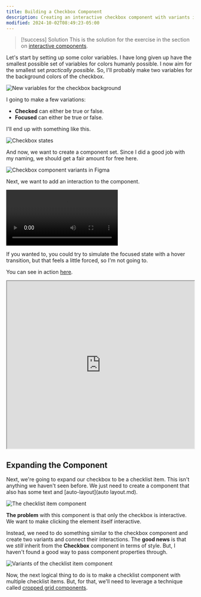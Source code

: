 ```yaml
---
title: Building a Checkbox Component
description: Creating an interactive checkbox component with variants in Figma.
modified: 2024-10-02T08:49:23-05:00
---
```


> [!success] Solution
> This is the solution for the exercise in the section on [interactive components](interactive-components.md).

Let's start by setting up some color variables. I have long given up have the smallest possible set of variables for colors humanly possible. I now aim for the smallest set _practically possible_. So, I'll probably make two variables for the background colors of the checkbox.

![New variables for the checkbox background](assets/figma-checkbox-background-variables.png)

I going to make a few variations:

- **Checked** can either be true or false.
- **Focused** can either be true or false.

I'll end up with something like this.

![Checkbox states](assets/figma-checkboxes-raw.png)

And now, we want to create a component set. Since I did a good job with my naming, we should get a fair amount for free here.

![Checkbox component variants in Figma](assets/figma-checkbox-component-variants.png)

Next, we want to add an interaction to the component.

![Adding an interaction to the checkbox component](assets/figma-add-interaction.mp4)

If you wanted to, you could try to simulate the focused state with a hover transition, but that feels a little forced, so I'm not going to.

You can see in action [here](https://www.figma.com/proto/k2WU0bJ53LG4Kl6hoBCITR/Curricula-Components?page-id=0%3A1&type=design&node-id=22-1009&viewport=-5532%2C-4146%2C5.6&t=AyXsLsPZMzFZrDNN-1&scaling=min-zoom&mode=design).

<iframe width="100%" height="450" title="Figma Checkbox Component" src="https://www.figma.com/embed?embed_host=share&url=https%3A%2F%2Fwww.figma.com%2Fproto%2Fk2WU0bJ53LG4Kl6hoBCITR%2FCurricula-Components%3Fpage-id%3D0%253A1%26type%3Ddesign%26node-id%3D22-1009%26viewport%3D-5532%252C-4146%252C5.6%26t%3DAyXsLsPZMzFZrDNN-1%26scaling%3Dmin-zoom%26mode%3Ddesign" allowfullscreen></iframe>

## Expanding the Component

Next, we're going to expand our checkbox to be a checklist item. This isn't anything we haven't seen before. We just need to create a component that also has some text and [auto-layout](auto layout.md).

![The checklist item component](assets/figma-checklist-item.png)

**The problem** with this component is that only the checkbox is interactive. We want to make clicking the element itself interactive.

Instead, we need to do something similar to the checkbox component and create two variants and connect their interactions. The **good news** is that we _still_ inherit from the **Checkbox** component in terms of style. But, I haven't found a good way to pass component properties through.

![Variants of the checklist item component](assets/figma-checklist-item-variants.png)

Now, the next logical thing to do is to make a checklist component with multiple checklist items. But, for that, we'll need to leverage a technique called [cropped grid components](cropped-grid-components.md).
